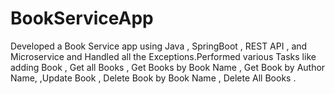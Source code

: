 # BookServiceApp
Developed a Book Service app using Java , SpringBoot , REST API , and Microservice and Handled all the Exceptions.Performed various Tasks like adding Book , Get all Books , Get Books by Book Name , Get Book by Author Name, ,Update Book , Delete Book by Book Name , Delete All Books .
